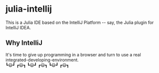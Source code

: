 # julia-intellij

<!-- badges -->

This is a Julia IDE based on the IntelliJ Platform -- say, the Julia plugin for IntelliJ IDEA.

## Why IntelliJ

It's time to give up programming in a browser and turn to use a real integrated-developing-environment.<br/>
┗:smiley:┛ ┏:smiley:┓ ┗:smiley:┛ ┏:smiley:┓ ┗:smiley:┛ ┏:smiley:┓
